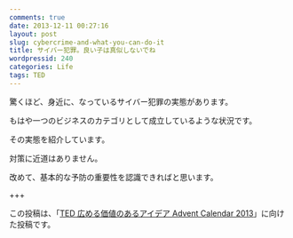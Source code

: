```yaml
---
comments: true
date: 2013-12-11 00:27:16
layout: post
slug: cybercrime-and-what-you-can-do-it
title: サイバー犯罪。良い子は真似しないでね
wordpressid: 240
categories: Life
tags: TED
---
```


驚くほど、身近に、なっているサイバー犯罪の実態があります。

もはや一つのビジネスのカテゴリとして成立しているような状況です。

その実態を紹介しています。

<!-- more -->

対策に近道はありません。

改めて、基本的な予防の重要性を認識できればと思います。



+++

この投稿は、「[TED 広める価値のあるアイデア Advent Calendar 2013](http://www.adventar.org/calendars/158)」に向けた投稿です。
